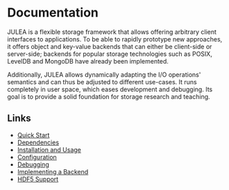 # Documentation

JULEA is a flexible storage framework that allows offering arbitrary client interfaces to applications.
To be able to rapidly prototype new approaches, it offers object and key-value backends that can either be client-side or server-side;
backends for popular storage technologies such as POSIX, LevelDB and MongoDB have already been implemented.

Additionally, JULEA allows dynamically adapting the I/O operations' semantics and can thus be adjusted to different use-cases.
It runs completely in user space, which eases development and debugging.
Its goal is to provide a solid foundation for storage research and teaching.

## Links

* [Quick Start](../README.md#quick-start)
* [Dependencies](dependencies.md)
* [Installation and Usage](installation-usage.md)
* [Configuration](configuration.md)
* [Debugging](debugging.md)
* [Implementing a Backend](implementing-backend.md)
* [HDF5 Support](hdf5.md)
